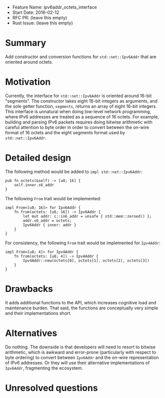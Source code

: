 - Feature Name: ipv6addr_octets_interface
- Start Date: 2016-02-12
- RFC PR: (leave this empty)
- Rust Issue: (leave this empty)

# Summary
[summary]: #summary

Add constructor and conversion functions for `std::net::Ipv6Addr` that are
oriented around octets.

# Motivation
[motivation]: #motivation

Currently, the interface for `std::net::Ipv6Addr` is oriented around 16-bit
"segments".  The constructor takes eight 16-bit integers as arguments,
and the sole getter function, `segments`, returns an array of eight
16-bit integers.  This interface is unnatural when doing low-level network
programming, where IPv6 addresses are treated as a sequence of 16 octets.
For example, building and parsing IPv6 packets requires doing
bitwise arithmetic with careful attention to byte order in order to convert
between the on-wire format of 16 octets and the eight segments format used
by `std::net::Ipv6Addr`.

# Detailed design
[design]: #detailed-design

The following method would be added to `impl std::net::Ipv6Addr`:

```
pub fn octets(&self) -> [u8; 16] {
	self.inner.s6_addr
}
```

The following `From` trait would be implemented:

```
impl From<[u8; 16]> for Ipv6Addr {
	fn from(octets: [u8; 16]) -> Ipv6Addr {
		let mut addr: c::in6_addr = unsafe { std::mem::zeroed() };
		addr.s6_addr = octets;
		Ipv6Addr { inner: addr }
	}
}
```

For consistency, the following `From` trait would be
implemented for `Ipv4Addr`:

```
impl From<[u8; 4]> for Ipv4Addr {
	fn from(octets: [u8; 4]) -> Ipv4Addr {
		Ipv4Addr::new(octets[0], octets[1], octets[2], octets[3])
	}
}
```

# Drawbacks
[drawbacks]: #drawbacks

It adds additional functions to the API, which increases cognitive load
and maintenance burden.  That said, the functions are conceptually very simple
and their implementations short.

# Alternatives
[alternatives]: #alternatives

Do nothing.  The downside is that developers will need to resort to
bitwise arithmetic, which is awkward and error-prone (particularly with
respect to byte ordering) to convert between `Ipv6Addr` and the on-wire
representation of IPv6 addresses.  Or they will use their alternative
implementations of `Ipv6Addr`, fragmenting the ecosystem.

# Unresolved questions
[unresolved]: #unresolved-questions

